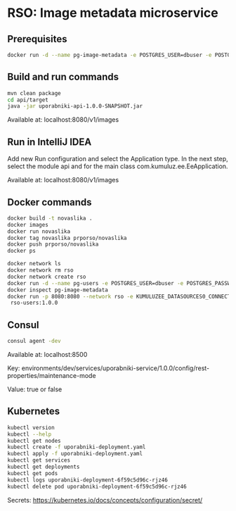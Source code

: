 # RSO: Image metadata microservice

## Prerequisites

```bash
docker run -d --name pg-image-metadata -e POSTGRES_USER=dbuser -e POSTGRES_PASSWORD=postgres -e POSTGRES_DB=image-metadata -p 5432:5432 postgres:13
```

## Build and run commands
```bash
mvn clean package
cd api/target
java -jar uporabniki-api-1.0.0-SNAPSHOT.jar
```
Available at: localhost:8080/v1/images

## Run in IntelliJ IDEA
Add new Run configuration and select the Application type. In the next step, select the module api and for the main class com.kumuluz.ee.EeApplication.

Available at: localhost:8080/v1/images

## Docker commands
```bash
docker build -t novaslika .   
docker images
docker run novaslika    
docker tag novaslika prporso/novaslika   
docker push prporso/novaslika
docker ps
```

```bash
docker network ls  
docker network rm rso
docker network create rso
docker run -d --name pg-users -e POSTGRES_USER=dbuser -e POSTGRES_PASSWORD=postgres -e POSTGRES_DB=uporabniki -p 5432:5432 --network rso postgres
docker inspect pg-image-metadata
docker run -p 8080:8080 --network rso -e KUMULUZEE_DATASOURCES0_CONNECTIONURL=jdbc:postgresql://pg-users:5432/uporabniki
 rso-users:1.0.0
```

## Consul
```bash
consul agent -dev
```
Available at: localhost:8500

Key: environments/dev/services/uporabniki-service/1.0.0/config/rest-properties/maintenance-mode

Value: true or false

## Kubernetes
```bash
kubectl version
kubectl --help
kubectl get nodes
kubectl create -f uporabniki-deployment.yaml 
kubectl apply -f uporabniki-deployment.yaml 
kubectl get services 
kubectl get deployments
kubectl get pods
kubectl logs uporabniki-deployment-6f59c5d96c-rjz46
kubectl delete pod uporabniki-deployment-6f59c5d96c-rjz46
```
Secrets: https://kubernetes.io/docs/concepts/configuration/secret/

